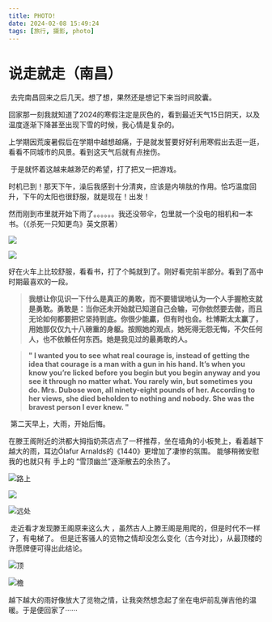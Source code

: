 ```yaml
---
title: PHOTO!
date: 2024-02-08 15:49:24
tags: [旅行, 摄影, photo]
---
```


# 说走就走（南昌）

​	去完南昌回来之后几天。想了想，果然还是想记下来当时间胶囊。

​	回家那一刻我就知道了2024的寒假注定是灰色的，看到最近天气15日阴天，以及温度逐渐下降甚至出现下雪的时候，我心情是复杂的。

​	上学期因荒废暑假后在学期中越想越痛，于是就发誓要好好利用寒假出去逛一逛，看看不同城市的风景。看到这天气后就有点挫伤。

​	于是就怀着这越来越渺茫的希望，打了把又一把游戏。

​	时机已到！那天下午，澡后我感到十分清爽，应该是内啡肽的作用。恰巧温度回升，下午的太阳也很舒服，就是现在！出发！

​	然而刚到市里就开始下雨了。。。。。。我还没带伞，包里就一个没电的相机和一本书。（《杀死一只知更鸟》英文原著）

![](/images/nanchang/Nikon2023_5_3_332023_6_1163.jpg)

![](/images/nanchang/Nikon2023_5_3_332023_6_1164.jpg)

​	好在火车上比较舒服，看看书，打了个盹就到了。刚好看完前半部分。看到了高中时期最喜欢的一段。

> **我想让你见识一下什么是真正的勇敢，而不要错误地认为一个人手握枪支就是勇敢。勇敢是：当你还未开始就已知道自己会输，可你依然要去做，而且无论如何都要把它坚持到底。你很少能贏，但有时也会。杜博斯太太赢了，用她那仅仅九十八磅重的身躯。按照她的观点，她死得无怨无悔，不欠任何人，也不依赖任何东西。她是我见过的最勇敢的人。**

> **" I wanted you to see what real courage is, instead of getting the idea that courage is a man with a gun in his hand. It’s when you know you’re licked before you begin but you begin anyway and you see it through no matter what. You rarely win, but sometimes you do. Mrs. Dubose won, all ninety-eight pounds of her. According to her views, she died beholden to nothing and nobody. She was the bravest person I ever knew. "**

​	第二天早上，大雨，开始后悔。

​	在滕王阁附近的洪都大拇指奶茶店点了一杯推荐，坐在墙角的小板凳上，看着越下越大的雨，耳边Ólafur Arnalds的《1440》更增加了凄惨的氛围。 能够稍微安慰我的也就只有 手上的 “雪顶幽兰”逐渐散去的余热了。

![路上](/images/nanchang/Nikon2023_5_3_332023_6_1165.jpg)

![](/images/nanchang/Nikon2023_5_3_332023_6_1166.jpg)

![远处](/images/nanchang/Nikon2023_5_3_332023_6_1170.jpg)

​	走近看才发现滕王阁原来这么大 ，虽然古人上滕王阁是用爬的，但是时代不一样了，有电梯了。 但是迁客骚人的览物之情却没怎么变化（古今对比），从最顶楼的许愿牌便可得出此结论。

![顶](/images/nanchang/Nikon2023_5_3_332023_6_1172.jpg)

![檐](/images/nanchang/Nikon2023_5_3_332023_6_1168.jpg)

​	越下越大的雨好像放大了览物之情，让我突然想念起了坐在电炉前乱弹吉他的温暖。于是便回家了······
